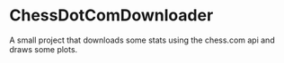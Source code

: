 # ChessDotComDownloader

A small project that downloads some stats using the chess.com api and draws some plots.
